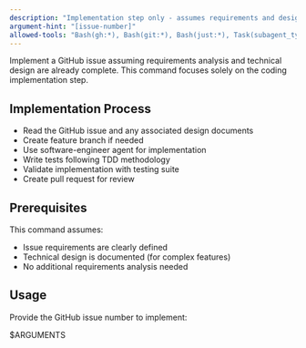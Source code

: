 ```yaml
---
description: "Implementation step only - assumes requirements and design are complete"
argument-hint: "[issue-number]"
allowed-tools: "Bash(gh:*), Bash(git:*), Bash(just:*), Task(subagent_type:software-engineer)"
---
```


Implement a GitHub issue assuming requirements analysis and technical design are already complete. This command focuses solely on the coding implementation step.

## Implementation Process
- Read the GitHub issue and any associated design documents
- Create feature branch if needed
- Use software-engineer agent for implementation
- Write tests following TDD methodology
- Validate implementation with testing suite
- Create pull request for review

## Prerequisites
This command assumes:
- Issue requirements are clearly defined
- Technical design is documented (for complex features)
- No additional requirements analysis needed

## Usage
Provide the GitHub issue number to implement:

$ARGUMENTS
